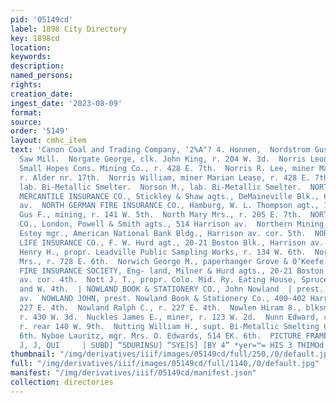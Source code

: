 ```yaml
---
pid: '05149cd'
label: 1898 City Directory
key: 1898cd
location: 
keywords: 
description: 
named_persons: 
rights: 
creation_date: 
ingest_date: '2023-08-09'
format: 
source: 
order: '5149'
layout: cmhc_item
text: 'Canon Coal and Trading Company, ‘2%A"? 4. Honnen,  Nordstrom Gus, lab. Empire
  Saw Mill.  Norgate George, clk. John King, r. 204 W. 3d.  Norris Leonard C., fireman
  Small Hopes Cons. Mining Co., r. 428 E. 7th.  Norris R. Lee, miner Marian Lease,
  r. Alder nr. 17th.  Norris William, miner Marian Lease, r. 428 E. 7th.  Norson John,
  lab. Bi-Metallic Smelter.  Norson M., lab. Bi-Metallic Smelter.  NORTH BRITISH AND
  MERCANTILE INSURANCE CO., Stickley & Shaw agts., DeMaineville Blk., 600 Har- rison
  av.  NORTH GERMAN FIRE INSURANCE CO., Hamburg, W. L. Thompson agt., 106 W. 4th.  North
  Gus F., mining, r. 141 W. 5th.  North Mary Mrs., r. 205 E. 7th.  NORTHERN ASSURANCE
  CO., London, Powell & Smith agts., 514 Harrison av.  Northern Mining Co., R. B.
  Estey mgr., American National Bank Bldg., Harrison av. cor. 5th.  NORTHWESTERN MUTUAL
  LIFE INSURANCE CO., F. W. Hurd agt., 20-21 Boston Blk., Harrison av. cor. 4th.  Norton
  Henry H., propr. Leadville Public Sampling Works, r. 134 W. 6th.  Norton Jennie
  Mrs., r. 728 E. 6th.  Norwich George M., paperhanger Grove & O’Keefe.  NORWICH UNION
  FIRE INSURANCE SOCIETY, Eng- land, Milner & Hurd agts., 20-21 Boston Blk., Harrison
  av. cor. 4th.  Nott J. T., propr. Colo. Mid. Ry. Eating House, Spruce bet. W. 3d
  and W. 4th.  | NOWLAND BOOK & STATIONERY CO., John Nowland  | prest., 400-402 Harrison
  av.  NOWLAND JOHN, prest. Nowland Book & Stationery Co., 400-402 Harrison av., r.
  227 E. 4th.  Nowland Ralph C., r. 227 E. 4th.  Nowlen Hiram 8., blksmith helper,
  r. 430 W. 3d.  Nuckles James E., miner, r. 123 W. 2d.  Nunn Edward, col’d, lab.,
  r. rear 140 W. 9th.  Nutting William H., supt. Bi-Metallic Smelting Co., r. 142  .
  6th. Nyboe Lauritz, mgr. Mrs. O. Edwards, 514 EK. 6th.  PICTURE FRAMES, “* stzzzr”
  J, J, QUI     | SUBD] “SDURINSU] “SYE]S] [BY 4” *yer=™= HIS 3 THIMOd '
thumbnail: "/img/derivatives/iiif/images/05149cd/full/250,/0/default.jpg"
full: "/img/derivatives/iiif/images/05149cd/full/1140,/0/default.jpg"
manifest: "/img/derivatives/iiif/05149cd/manifest.json"
collection: directories
---
```

